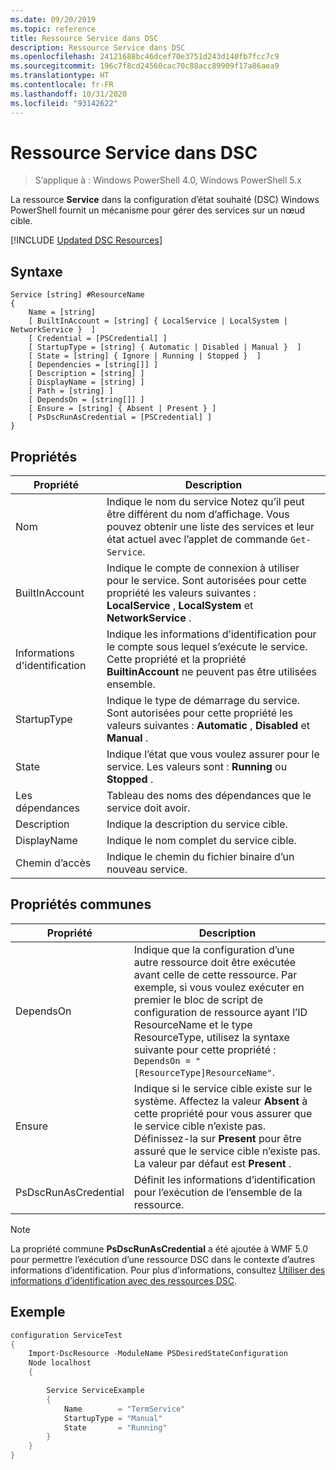 ```yaml
---
ms.date: 09/20/2019
ms.topic: reference
title: Ressource Service dans DSC
description: Ressource Service dans DSC
ms.openlocfilehash: 24121688bc46dcef70e3751d243d140fb7fcc7c9
ms.sourcegitcommit: 196c7f8cd24560cac70c88acc89909f17a86aea9
ms.translationtype: HT
ms.contentlocale: fr-FR
ms.lasthandoff: 10/31/2020
ms.locfileid: "93142622"
---
```

# <a name="dsc-service-resource"></a>Ressource Service dans DSC

> S’applique à : Windows PowerShell 4.0, Windows PowerShell 5.x

La ressource **Service** dans la configuration d’état souhaité (DSC) Windows PowerShell fournit un mécanisme pour gérer des services sur un nœud cible.

[!INCLUDE [Updated DSC Resources](../../../../../includes/dsc-resources.md)]

## <a name="syntax"></a>Syntaxe

```Syntax
Service [string] #ResourceName
{
    Name = [string]
    [ BuiltInAccount = [string] { LocalService | LocalSystem | NetworkService }  ]
    [ Credential = [PSCredential] ]
    [ StartupType = [string] { Automatic | Disabled | Manual }  ]
    [ State = [string] { Ignore | Running | Stopped }  ]
    [ Dependencies = [string[]] ]
    [ Description = [string] ]
    [ DisplayName = [string] ]
    [ Path = [string] ]
    [ DependsOn = [string[]] ]
    [ Ensure = [string] { Absent | Present } ]
    [ PsDscRunAsCredential = [PSCredential] ]
}
```

## <a name="properties"></a>Propriétés

|Propriété |Description |
|---|---|
|Nom |Indique le nom du service Notez qu’il peut être différent du nom d’affichage. Vous pouvez obtenir une liste des services et leur état actuel avec l’applet de commande `Get-Service`. |
|BuiltInAccount |Indique le compte de connexion à utiliser pour le service. Sont autorisées pour cette propriété les valeurs suivantes : **LocalService** , **LocalSystem** et **NetworkService** . |
|Informations d'identification |Indique les informations d’identification pour le compte sous lequel s’exécute le service. Cette propriété et la propriété **BuiltinAccount** ne peuvent pas être utilisées ensemble. |
|StartupType |Indique le type de démarrage du service. Sont autorisées pour cette propriété les valeurs suivantes : **Automatic** , **Disabled** et **Manual** . |
|State |Indique l’état que vous voulez assurer pour le service. Les valeurs sont : **Running** ou **Stopped** . |
|Les dépendances | Tableau des noms des dépendances que le service doit avoir. |
|Description |Indique la description du service cible. |
|DisplayName |Indique le nom complet du service cible. |
|Chemin d’accès |Indique le chemin du fichier binaire d’un nouveau service. |

## <a name="common-properties"></a>Propriétés communes

|Propriété |Description |
|---|---|
|DependsOn |Indique que la configuration d’une autre ressource doit être exécutée avant celle de cette ressource. Par exemple, si vous voulez exécuter en premier le bloc de script de configuration de ressource ayant l’ID ResourceName et le type ResourceType, utilisez la syntaxe suivante pour cette propriété : `DependsOn = "[ResourceType]ResourceName"`. |
|Ensure |Indique si le service cible existe sur le système. Affectez la valeur **Absent** à cette propriété pour vous assurer que le service cible n’existe pas. Définissez-la sur **Present** pour être assuré que le service cible n’existe pas. La valeur par défaut est **Present** . |
|PsDscRunAsCredential |Définit les informations d’identification pour l’exécution de l’ensemble de la ressource. |

> [!NOTE]
> La propriété commune **PsDscRunAsCredential** a été ajoutée à WMF 5.0 pour permettre l’exécution d’une ressource DSC dans le contexte d’autres informations d’identification. Pour plus d’informations, consultez [Utiliser des informations d’identification avec des ressources DSC](../../../configurations/runasuser.md).

## <a name="example"></a>Exemple

```powershell
configuration ServiceTest
{
    Import-DscResource -ModuleName PSDesiredStateConfiguration
    Node localhost
    {

        Service ServiceExample
        {
            Name        = "TermService"
            StartupType = "Manual"
            State       = "Running"
        }
    }
}
```
